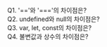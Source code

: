 Q1. '=='와 '==='의 차이점은?  
Q2. undefined와 null의 차이점은?  
Q3. var, let, const의 차이점은?  
Q4. 불변값과 상수의 차이점은?